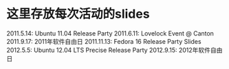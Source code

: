 这里存放每次活动的slides
==========

2011.5.14:  Ubuntu 11.04 Release Party
2011.6.11:  Lovelock Event @ Canton
2011.9.17:  2011年软件自由日
2011.11.13: Fedora 16 Release Party Slides
2012.5.5:   Ubuntu 12.04 LTS Precise Release Party 
2012.9.15:  2012年软件自由日
